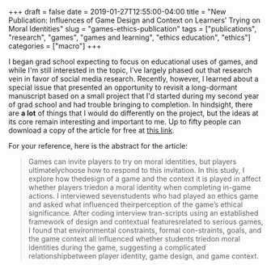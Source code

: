 +++ 
draft = false
date = 2019-01-27T12:55:00-04:00
title = "New Publication: Influences of Game Design and Context on Learners' Trying on Moral Identities"
slug = "games-ethics-publication" 
tags = ["publications", "research", "games", "games and learning", "ethics education", "ethics"]
categories = ["macro"]
+++

I began grad school expecting to focus on educational uses of games, and while I'm still interested in the topic, I've largely phased out that research vein in favor of social media research. Recently, however, I learned about a special issue that presented an opportunity to revisit a long-dormant manuscript based on a small project that I'd started during my second year of grad school and had trouble bringing to completion. In hindsight, there are **a lot** of things that I would do differently on the project, but the ideas at its core remain interesting and important to me. Up to fifty people can download a copy of the article for free at [this link](https://www.tandfonline.com/eprint/WMBVMFAEAUI4VW9DNWEQ/full?target=10.1080/00220973.2020.1712312). 

For your reference, here is the abstract for the article: 

> Games can invite players to try on moral identities, but players ultimatelychoose how to respond to this invitation. In this study, I explore how thedesign of a game and the context it is played in affect whether players triedon a moral identity when completing in-game actions. I interviewed sevenstudents who had played an ethics game and asked what influenced theirperception of the game’s ethical significance. After coding interview tran-scripts using an established framework of design and contextual featuresrelated to serious games, I found that environmental constraints, formal con-straints, goals, and the game context all influenced whether students triedon moral identities during the game, suggesting a complicated relationshipbetween player identity, game design, and game context.
